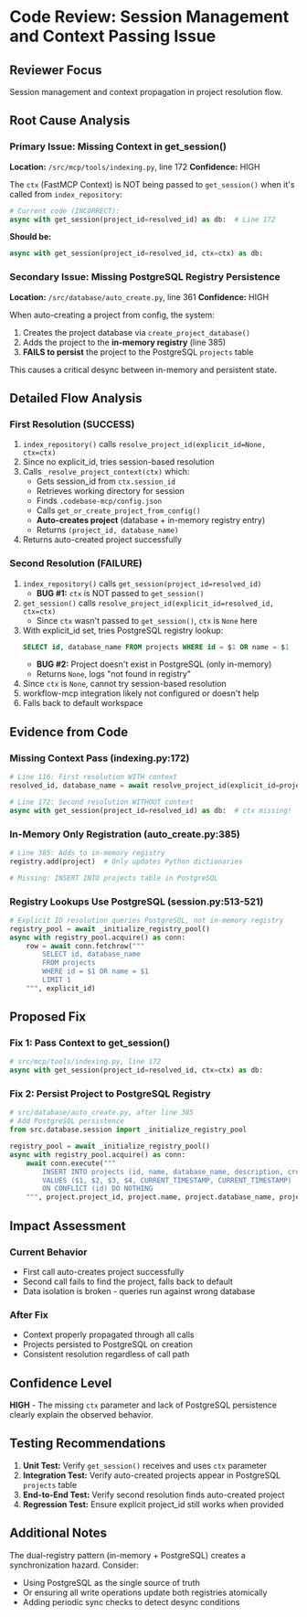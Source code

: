 # Code Review: Session Management and Context Passing Issue

## Reviewer Focus
Session management and context propagation in project resolution flow.

## Root Cause Analysis

### Primary Issue: Missing Context in get_session()
**Location:** `/src/mcp/tools/indexing.py`, line 172
**Confidence:** HIGH

The `ctx` (FastMCP Context) is NOT being passed to `get_session()` when it's called from `index_repository`:

```python
# Current code (INCORRECT):
async with get_session(project_id=resolved_id) as db:  # Line 172
```

**Should be:**
```python
async with get_session(project_id=resolved_id, ctx=ctx) as db:
```

### Secondary Issue: Missing PostgreSQL Registry Persistence
**Location:** `/src/database/auto_create.py`, line 361
**Confidence:** HIGH

When auto-creating a project from config, the system:
1. Creates the project database via `create_project_database()`
2. Adds the project to the **in-memory registry** (line 385)
3. **FAILS to persist** the project to the PostgreSQL `projects` table

This causes a critical desync between in-memory and persistent state.

## Detailed Flow Analysis

### First Resolution (SUCCESS)
1. `index_repository()` calls `resolve_project_id(explicit_id=None, ctx=ctx)`
2. Since no explicit_id, tries session-based resolution
3. Calls `_resolve_project_context(ctx)` which:
   - Gets session_id from `ctx.session_id`
   - Retrieves working directory for session
   - Finds `.codebase-mcp/config.json`
   - Calls `get_or_create_project_from_config()`
   - **Auto-creates project** (database + in-memory registry entry)
   - Returns `(project_id, database_name)`
4. Returns auto-created project successfully

### Second Resolution (FAILURE)
1. `index_repository()` calls `get_session(project_id=resolved_id)`
   - **BUG #1:** `ctx` is NOT passed to `get_session()`
2. `get_session()` calls `resolve_project_id(explicit_id=resolved_id, ctx=ctx)`
   - Since `ctx` wasn't passed to `get_session()`, `ctx` is `None` here
3. With explicit_id set, tries PostgreSQL registry lookup:
   ```sql
   SELECT id, database_name FROM projects WHERE id = $1 OR name = $1
   ```
   - **BUG #2:** Project doesn't exist in PostgreSQL (only in-memory)
   - Returns `None`, logs "not found in registry"
4. Since `ctx` is `None`, cannot try session-based resolution
5. workflow-mcp integration likely not configured or doesn't help
6. Falls back to default workspace

## Evidence from Code

### Missing Context Pass (indexing.py:172)
```python
# Line 116: First resolution WITH context
resolved_id, database_name = await resolve_project_id(explicit_id=project_id, ctx=ctx)

# Line 172: Second resolution WITHOUT context
async with get_session(project_id=resolved_id) as db:  # ctx missing!
```

### In-Memory Only Registration (auto_create.py:385)
```python
# Line 385: Adds to in-memory registry
registry.add(project)  # Only updates Python dictionaries

# Missing: INSERT INTO projects table in PostgreSQL
```

### Registry Lookups Use PostgreSQL (session.py:513-521)
```python
# Explicit ID resolution queries PostgreSQL, not in-memory registry
registry_pool = await _initialize_registry_pool()
async with registry_pool.acquire() as conn:
    row = await conn.fetchrow("""
        SELECT id, database_name
        FROM projects
        WHERE id = $1 OR name = $1
        LIMIT 1
    """, explicit_id)
```

## Proposed Fix

### Fix 1: Pass Context to get_session()
```python
# src/mcp/tools/indexing.py, line 172
async with get_session(project_id=resolved_id, ctx=ctx) as db:
```

### Fix 2: Persist Project to PostgreSQL Registry
```python
# src/database/auto_create.py, after line 385
# Add PostgreSQL persistence
from src.database.session import _initialize_registry_pool

registry_pool = await _initialize_registry_pool()
async with registry_pool.acquire() as conn:
    await conn.execute("""
        INSERT INTO projects (id, name, database_name, description, created_at, updated_at)
        VALUES ($1, $2, $3, $4, CURRENT_TIMESTAMP, CURRENT_TIMESTAMP)
        ON CONFLICT (id) DO NOTHING
    """, project.project_id, project.name, project.database_name, project.description)
```

## Impact Assessment

### Current Behavior
- First call auto-creates project successfully
- Second call fails to find the project, falls back to default
- Data isolation is broken - queries run against wrong database

### After Fix
- Context properly propagated through all calls
- Projects persisted to PostgreSQL on creation
- Consistent resolution regardless of call path

## Confidence Level
**HIGH** - The missing `ctx` parameter and lack of PostgreSQL persistence clearly explain the observed behavior.

## Testing Recommendations

1. **Unit Test:** Verify `get_session()` receives and uses `ctx` parameter
2. **Integration Test:** Verify auto-created projects appear in PostgreSQL `projects` table
3. **End-to-End Test:** Verify second resolution finds auto-created project
4. **Regression Test:** Ensure explicit project_id still works when provided

## Additional Notes

The dual-registry pattern (in-memory + PostgreSQL) creates a synchronization hazard. Consider:
- Using PostgreSQL as the single source of truth
- Or ensuring all write operations update both registries atomically
- Adding periodic sync checks to detect desync conditions